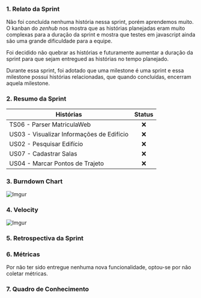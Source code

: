 ### 1. Relato da Sprint

Não foi concluída nenhuma história nessa sprint, porém aprendemos muito. O kanban do _zenhub_ nos mostra que as histórias planejadas eram muito complexas para a duração da sprint e mostra que testes em javascript ainda são uma grande dificuldade para a equipe.

Foi decidido não quebrar as histórias e futuramente aumentar a duração da sprint para que sejam entregued as histórias no tempo planejado.

Durante essa sprint, foi adotado que uma milestone é uma sprint e essa milestone possui histórias relacionadas, que quando concluídas, encerram aquela milestone.

### 2. Resumo da Sprint

| Histórias |  Status |
| ------- |  :----: |
|TS06 - Parser MatriculaWeb|:x:|
|US03 - Visualizar Informações de Edifício|:x:|
|US02 - Pesquisar Edifício|:x:|
|US07 - Cadastrar Salas|:x:|
|US04 - Marcar Pontos de Trajeto|:x:|

### 3. Burndown Chart

![Imgur](http://i.imgur.com/K53zUgd.png)

### 4. Velocity

![Imgur](http://i.imgur.com/CpDH8SB.png)

### 5. Retrospectiva da Sprint

### 6. Métricas

Por não ter sido entregue nenhuma nova funcionalidade, optou-se por não coletar métricas.

### 7. Quadro de Conhecimento